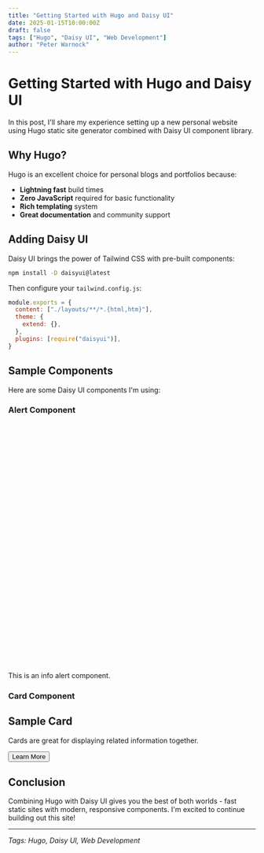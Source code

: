 ```yaml
---
title: "Getting Started with Hugo and Daisy UI"
date: 2025-01-15T10:00:00Z
draft: false
tags: ["Hugo", "Daisy UI", "Web Development"]
author: "Peter Warnock"
---
```


# Getting Started with Hugo and Daisy UI

In this post, I'll share my experience setting up a new personal website using Hugo static site generator combined with Daisy UI component library.

## Why Hugo?

Hugo is an excellent choice for personal blogs and portfolios because:

- **Lightning fast** build times
- **Zero JavaScript** required for basic functionality
- **Rich templating** system
- **Great documentation** and community support

## Adding Daisy UI

Daisy UI brings the power of Tailwind CSS with pre-built components:

```bash
npm install -D daisyui@latest
```

Then configure your `tailwind.config.js`:

```javascript
module.exports = {
  content: ["./layouts/**/*.{html,htm}"],
  theme: {
    extend: {},
  },
  plugins: [require("daisyui")],
}
```

## Sample Components

Here are some Daisy UI components I'm using:

### Alert Component

<div class="alert alert-info">
  <svg xmlns="http://www.w3.org/2000/svg" fill="none" viewBox="0 0 24 24" class="stroke-current shrink-0 w-6 h-6"><path stroke-linecap="round" stroke-linejoin="round" stroke-width="2" d="M13 16h-1v-4h-1m1-4h.01M21 12a9 9 0 11-18 0 9 9 0 0118 0z"></path></svg>
  <span>This is an info alert component.</span>
</div>

### Card Component

<div class="card w-96 bg-base-100 shadow-xl">
  <div class="card-body">
    <h2 class="card-title">Sample Card</h2>
    <p>Cards are great for displaying related information together.</p>
    <div class="card-actions justify-end">
      <button class="btn btn-primary">Learn More</button>
    </div>
  </div>
</div>

## Conclusion

Combining Hugo with Daisy UI gives you the best of both worlds - fast static sites with modern, responsive components. I'm excited to continue building out this site!

---

*Tags: Hugo, Daisy UI, Web Development*
